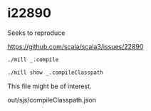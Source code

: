 # i22890
Seeks to reproduce 

https://github.com/scala/scala3/issues/22890

```sh
./mill _.compile

./mill show _.compileClasspath
```

This file might be of interest. 

out/sjs/compileClasspath.json

